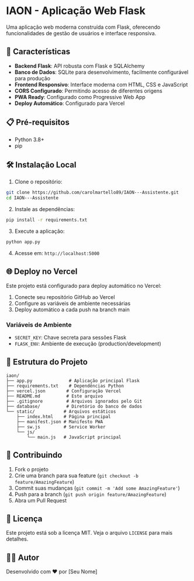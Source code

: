 # IAON - Aplicação Web Flask

Uma aplicação web moderna construída com Flask, oferecendo funcionalidades de gestão de usuários e interface responsiva.

## 🚀 Características

- **Backend Flask**: API robusta com Flask e SQLAlchemy
- **Banco de Dados**: SQLite para desenvolvimento, facilmente configurável para produção
- **Frontend Responsivo**: Interface moderna com HTML, CSS e JavaScript
- **CORS Configurado**: Permitindo acesso de diferentes origens
- **PWA Ready**: Configurado como Progressive Web App
- **Deploy Automático**: Configurado para Vercel

## 📋 Pré-requisitos

- Python 3.8+
- pip

## 🛠️ Instalação Local

1. Clone o repositório:
```bash
git clone https://github.com/carolmartello89/IAON---Assistente.git
cd IAON---Assistente
```

2. Instale as dependências:
```bash
pip install -r requirements.txt
```

3. Execute a aplicação:
```bash
python app.py
```

4. Acesse em: `http://localhost:5000`

## 🌐 Deploy no Vercel

Este projeto está configurado para deploy automático no Vercel:

1. Conecte seu repositório GitHub ao Vercel
2. Configure as variáveis de ambiente necessárias
3. Deploy automático a cada push na branch main

### Variáveis de Ambiente

- `SECRET_KEY`: Chave secreta para sessões Flask
- `FLASK_ENV`: Ambiente de execução (production/development)

## 📁 Estrutura do Projeto

```
iaon/
├── app.py              # Aplicação principal Flask
├── requirements.txt    # Dependências Python
├── vercel.json        # Configuração Vercel
├── README.md          # Este arquivo
├── .gitignore         # Arquivos ignorados pelo Git
├── database/          # Diretório do banco de dados
└── static/           # Arquivos estáticos
    ├── index.html    # Página principal
    ├── manifest.json # Manifesto PWA
    ├── sw.js         # Service Worker
    └── js/
        └── main.js   # JavaScript principal
```

## 🤝 Contribuindo

1. Fork o projeto
2. Crie uma branch para sua feature (`git checkout -b feature/AmazingFeature`)
3. Commit suas mudanças (`git commit -m 'Add some AmazingFeature'`)
4. Push para a branch (`git push origin feature/AmazingFeature`)
5. Abra um Pull Request

## 📝 Licença

Este projeto está sob a licença MIT. Veja o arquivo `LICENSE` para mais detalhes.

## 👨‍💻 Autor

Desenvolvido com ❤️ por [Seu Nome]
